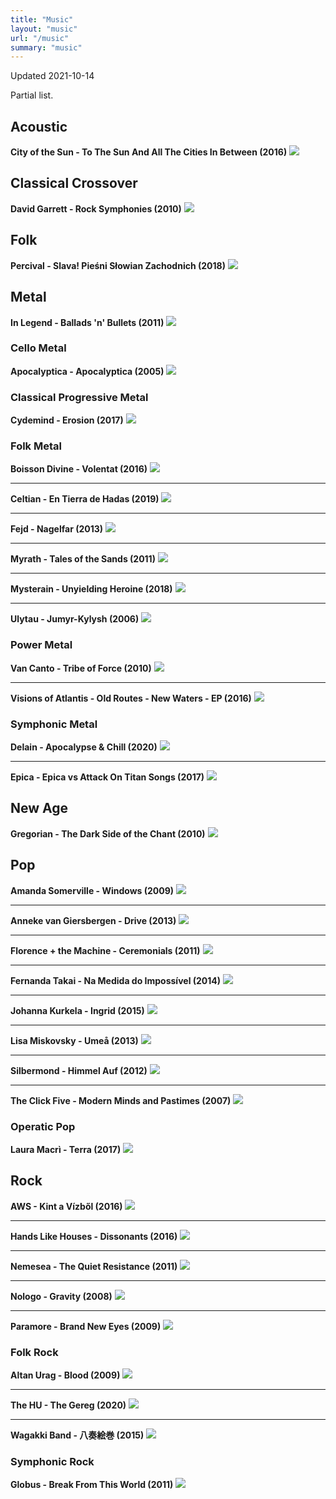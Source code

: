 ```yaml
---
title: "Music"
layout: "music"
url: "/music"
summary: "music"
---
```


Updated 2021-10-14

Partial list.

## Acoustic

**City of the Sun - To The Sun And All The Cities In Between (2016)**
![](images/2021-10-14-14-13-44.png)

## Classical Crossover

**David Garrett - Rock Symphonies (2010)**
![](images/2021-10-14-14-22-00.png)

## Folk

**Percival - Slava! Pieśni Słowian Zachodnich (2018)**
![](images/2021-10-14-15-06-02.png)

## Metal

**In Legend - Ballads 'n' Bullets (2011)**
![](images/2021-10-14-14-31-44.png)

### Cello Metal

**Apocalyptica - Apocalyptica (2005)**
![](images/2021-10-14-14-20-23.png)

### Classical Progressive Metal

**Cydemind - Erosion (2017)**
![](images/2021-10-14-14-27-15.png)

### Folk Metal

**Boisson Divine - Volentat (2016)**
![](images/2021-10-14-14-27-47.png)

---

**Celtian - En Tierra de Hadas (2019)**
![](images/2021-10-14-14-28-17.png)

---

**Fejd - Nagelfar (2013)**
![](images/2021-10-14-14-28-44.png)

---

**Myrath - Tales of the Sands (2011)**
![](images/2021-10-14-15-14-48.png)

---

**Mysterain - Unyielding Heroine (2018)**
![](images/2021-10-14-15-18-01.png)

---

**Ulytau - Jumyr-Kylysh (2006)**
![](images/2021-10-14-14-29-03.png)

### Power Metal

**Van Canto - Tribe of Force (2010)**
![](images/2021-10-14-15-13-31.png)

---

**Visions of Atlantis - Old Routes - New Waters - EP (2016)**
![](images/2021-10-14-15-19-51.png)

### Symphonic Metal

**Delain - Apocalypse & Chill (2020)**
![](images/2021-10-14-15-18-29.png)

---

**Epica - Epica vs Attack On Titan Songs (2017)**
![](images/2021-10-14-15-18-50.png)

## New Age

**Gregorian - The Dark Side of the Chant (2010)**
![](images/2021-10-14-15-03-51.png)

## Pop

**Amanda Somerville - Windows (2009)**
![](images/2021-10-14-15-06-46.png)

---

**Anneke van Giersbergen - Drive (2013)**
![](images/2021-10-14-15-07-23.png)

---

**Florence + the Machine - Ceremonials (2011)**
![](images/2021-10-14-14-18-29.png)

---

**Fernanda Takai - Na Medida do Impossível (2014)**
![](images/2021-10-14-14-19-02.png)

---

**Johanna Kurkela - Ingrid (2015)**
![](images/2021-10-14-14-29-50.png)

---

**Lisa Miskovsky - Umeå (2013)**
![](images/2021-10-14-15-10-35.png)

---

**Silbermond - Himmel Auf (2012)**
![](images/2021-10-14-15-11-27.png)

---

**The Click Five - Modern Minds and Pastimes (2007)**
![](images/2021-10-14-15-14-06.png)

### Operatic Pop

**Laura Macrì - Terra (2017)**
![](images/2021-10-14-15-04-39.png)

## Rock

**AWS - Kint a Vízből (2016)**
![](images/2021-10-14-15-12-39.png)

---

**Hands Like Houses - Dissonants (2016)**
![](images/2021-10-14-15-12-07.png)

---

**Nemesea - The Quiet Resistance (2011)**
![](images/2021-10-14-14-16-19.png)

---

**Nologo - Gravity (2008)**
![](images/2021-10-14-14-25-58.png)

---

**Paramore - Brand New Eyes (2009)**
![](images/2021-10-14-14-17-17.png)

### Folk Rock

**Altan Urag - Blood (2009)**
![](images/2021-10-14-15-03-04.png)

---

**The HU - The Gereg (2020)**
![](images/2021-10-14-15-02-29.png)

---

**Wagakki Band - 八奏絵巻 (2015)**
![](images/2021-10-14-14-30-41.png)

### Symphonic Rock

**Globus - Break From This World (2011)**
![](images/2021-10-14-15-19-25.png)
